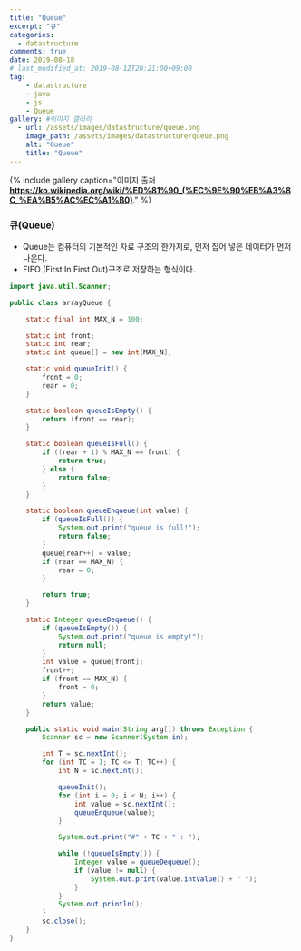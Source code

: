 ```yaml
---
title: "Queue"
excerpt: "큐"
categories: 
  - datastructure
comments: true
date: 2019-08-18
# last_modified_at: 2019-08-12T20:21:00+09:00
tag: 
    - datastructure
    - java
    - js
    - Queue
gallery: #이미지 갤러리
  - url: /assets/images/datastructure/queue.png
    image_path: /assets/images/datastructure/queue.png
    alt: "Queue"
    title: "Queue"
---
```


{% include gallery caption="이미지 출처 **https://ko.wikipedia.org/wiki/%ED%81%90_(%EC%9E%90%EB%A3%8C_%EA%B5%AC%EC%A1%B0)**."  %}

### 큐(Queue)

- Queue는 컴퓨터의 기본적인 자료 구조의 한가지로, 먼저 집어 넣은 데이터가 먼저 나온다.
- FIFO (First In First Out)구조로 저장하는 형식이다.

```java
import java.util.Scanner;

public class arrayQueue {

	static final int MAX_N = 100;

	static int front;
	static int rear;
	static int queue[] = new int[MAX_N];

	static void queueInit() {
		front = 0;
		rear = 0;
	}

	static boolean queueIsEmpty() {
		return (front == rear);
	}

	static boolean queueIsFull() {
		if ((rear + 1) % MAX_N == front) {
			return true;
		} else {
			return false;
		}
	}

	static boolean queueEnqueue(int value) {
		if (queueIsFull()) {
			System.out.print("queue is full!");
			return false;
		}
		queue[rear++] = value;
		if (rear == MAX_N) {
			rear = 0;
		}

		return true;
	}

	static Integer queueDequeue() {
		if (queueIsEmpty()) {
			System.out.print("queue is empty!");
			return null;
		}
		int value = queue[front];
		front++;
		if (front == MAX_N) {
			front = 0;
		}
		return value;
	}

	public static void main(String arg[]) throws Exception {
		Scanner sc = new Scanner(System.in);

		int T = sc.nextInt();
		for (int TC = 1; TC <= T; TC++) {
			int N = sc.nextInt();

			queueInit();
			for (int i = 0; i < N; i++) {
				int value = sc.nextInt();
				queueEnqueue(value);
			}

			System.out.print("#" + TC + " : ");

			while (!queueIsEmpty()) {
				Integer value = queueDequeue();
				if (value != null) {
					System.out.print(value.intValue() + " ");
				}
			}
			System.out.println();
		}
		sc.close();
	}
}

```